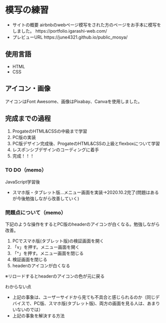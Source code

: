 # 模写の練習

<ul>
 <li>サイトの概要 airbnbのwebページ模写をされた方のページをお手本に模写をしました。 https://portfolio.igarashi-web.com/</li>
 <li>プレビューURL  https://june4321.github.io/public_mosya/</li>
</ul>


## 使用言語

<ul>
 <li>HTML</li>
 <li>CSS</li>
</ul>


## アイコン・画像

アイコンはFont Awesome、画像はPixabay、Canvaを使用しました。


## 完成までの過程

<ol>
 <li>ProgateのHTML&CSSの中級まで学習</li>
 <li>PC版の実装</li>
 <li>PC版デザイン完成後、ProgateのHTML&CSSの上級とflexboxについて学習</li>
 <li>レスポンシブデザインのコーディングに着手</li>
 <li>完成！！！</li>
</ol>  




### TO DO（memo）
JavaScript学習後
<ul>
 <li>スマホ版・タブレット版…メニュー画面を実装→2020.10.2完了(問題はあるが今後勉強しながら改善していく)</li>
</ul>


### 問題点について（memo）

下記のような操作をするとPC版のheaderのアイコンが白くなる。勉強しながら改善。
<ol>
 <li>PCでスマホ版(タブレット版)の検証画面を開く</li>
 <li>「v」を押す。メニュー画面を開く</li>
 <li>「^」を押す。メニュー画面を閉じる</li>
 <li>検証画面を閉じる</li>
 <li>headerのアイコンが白くなる</li>
</ol>  
※リロードするとheaderのアイコンの色が元に戻る

わからない点
<ul>
 <li>上記の事象は、ユーザーサイドから見ても不具合と感じられるのか（同じデバイスで、PC版、スマホ版(タブレット版)、両方の画面を見る人は、あまりいないのでは）</li>
 <li>上記の事象を解決する方法</li>
</ul>
